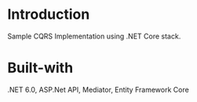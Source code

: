 # Introduction
Sample CQRS Implementation using .NET Core stack.

# Built-with
.NET 6.0, ASP.Net API, Mediator, Entity Framework Core

